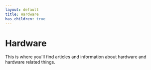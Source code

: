 ```yaml
---
layout: default
title: Hardware
has_children: true
---
```

# Hardware
This is where you'll find articles and information about hardware and hardware related things.
